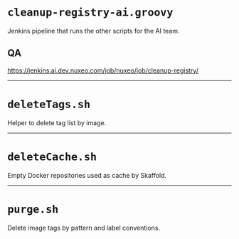 # `cleanup-registry-ai.groovy`

Jenkins pipeline that runs the other scripts for the AI team.

## QA

https://jenkins.ai.dev.nuxeo.com/job/nuxeo/job/cleanup-registry/

---

# `deleteTags.sh`

Helper to delete tag list by image.

---
# `deleteCache.sh`

Empty Docker repositories used as cache by Skaffold.

---

# `purge.sh`

Delete image tags by pattern and label conventions.
